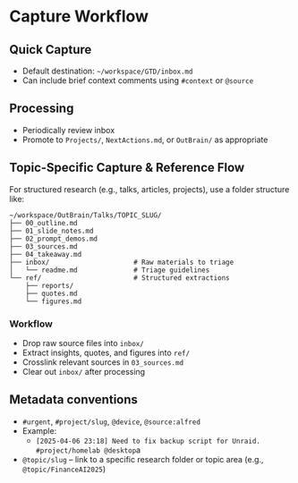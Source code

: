 # Capture Workflow

## Quick Capture
- Default destination: `~/workspace/GTD/inbox.md`
- Can include brief context comments using `#context` or `@source`

## Processing
- Periodically review inbox
- Promote to `Projects/`, `NextActions.md`, or `OutBrain/` as appropriate

## Topic-Specific Capture & Reference Flow

For structured research (e.g., talks, articles, projects), use a folder structure like:

```
~/workspace/OutBrain/Talks/TOPIC_SLUG/
├── 00_outline.md
├── 01_slide_notes.md
├── 02_prompt_demos.md
├── 03_sources.md
├── 04_takeaway.md
├── inbox/                     # Raw materials to triage
│   └── readme.md              # Triage guidelines
└── ref/                       # Structured extractions
    ├── reports/
    ├── quotes.md
    └── figures.md
```

### Workflow
- Drop raw source files into `inbox/`
- Extract insights, quotes, and figures into `ref/`
- Crosslink relevant sources in `03_sources.md`
- Clear out `inbox/` after processing

## Metadata conventions
- `#urgent`, `#project/slug`, `@device`, `@source:alfred`
- Example:
  - `[2025-04-06 23:18] Need to fix backup script for Unraid. #project/homelab @desktop`a
- `@topic/slug` – link to a specific research folder or topic area (e.g., `@topic/FinanceAI2025`)